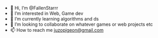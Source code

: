 - 👋 Hi, I’m @FallenStarrr
- 👀 I’m interested in Web, Game dev
- 🌱 I’m currently learning algorithms and ds
- 💞️ I’m looking to collaborate on whatever games or web projects etc
- 📫 How to reach me juzopigeon@gmail.com

<!---
FallenStarrr/FallenStarrr is a ✨ special ✨ repository because its `README.md` (this file) appears on your GitHub profile.
You can click the Preview link to take a look at your changes.
--->
